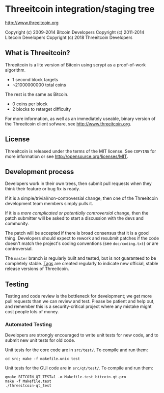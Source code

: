 Threeitcoin integration/staging tree
================================

http://www.threeitcoin.org

Copyright (c) 2009-2014 Bitcoin Developers
Copyright (c) 2011-2014 Litecoin Developers
Copyright (c) 2018 Threeitcoin Developers

What is Threeitcoin?
----------------

Threeitcoin is a lite version of Bitcoin using scrypt as a proof-of-work algorithm.
 - 1 second block targets
 - ~21000000000 total coins

The rest is the same as Bitcoin.
 - 0 coins per block
 - 2 blocks to retarget difficulty

For more information, as well as an immediately useable, binary version of
the Threeitcoin client sofware, see http://www.threeitcoin.org.

License
-------

Threeitcoin is released under the terms of the MIT license. See `COPYING` for more
information or see http://opensource.org/licenses/MIT.

Development process
-------------------

Developers work in their own trees, then submit pull requests when they think
their feature or bug fix is ready.

If it is a simple/trivial/non-controversial change, then one of the Threeitcoin
development team members simply pulls it.

If it is a *more complicated or potentially controversial* change, then the patch
submitter will be asked to start a discussion with the devs and community.

The patch will be accepted if there is broad consensus that it is a good thing.
Developers should expect to rework and resubmit patches if the code doesn't
match the project's coding conventions (see `doc/coding.txt`) or are
controversial.

The `master` branch is regularly built and tested, but is not guaranteed to be
completely stable. [Tags](https://github.com/threeitcoin-project/threeitcoin/tags) are created
regularly to indicate new official, stable release versions of Threeitcoin.

Testing
-------

Testing and code review is the bottleneck for development; we get more pull
requests than we can review and test. Please be patient and help out, and
remember this is a security-critical project where any mistake might cost people
lots of money.

### Automated Testing

Developers are strongly encouraged to write unit tests for new code, and to
submit new unit tests for old code.

Unit tests for the core code are in `src/test/`. To compile and run them:

    cd src; make -f makefile.unix test

Unit tests for the GUI code are in `src/qt/test/`. To compile and run them:

    qmake BITCOIN_QT_TEST=1 -o Makefile.test bitcoin-qt.pro
    make -f Makefile.test
    ./threeitcoin-qt_test

